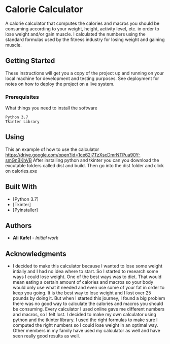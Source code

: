 # Calorie Calculator

A calorie calculator that computes the calories and macros you should be consuming according to your weight, height, activity level, etc. in order to lose weight and/or gain muscle. I calculated the numbers using the standard formulas used by the fitness industry for losing weight and gaining muscle.

## Getting Started

These instructions will get you a copy of the project up and running on your local machine for development and testing purposes. See deployment for notes on how to deploy the project on a live system.

### Prerequisites

What things you need to install the software

```
Python 3.7
Tkinter Library
```

## Using
This an example of how to use the calculator
https://drive.google.com/open?id=1ce62j7TzXscDmrNTPua90Y-smGnBKhVB
After installing python and tkinter you can you download the excutable folders called dist and build. Then go into the dist folder and click on calories.exe
## Built With

* [Python 3.7]
* [Tkinter]
* [Pyinstaller]

## Authors

* **Ali Kafel** - *Initial work*

## Acknowledgments

* I decided to make this calculator because I wanted to lose some weight intially and I had no idea where to start. So I started to research some ways I could lose weight. One of the best ways was to diet. That would mean eating a certain amount of calories and macros so your body would only use what it needed and even use some of your fat in order to keep you going. It is the best way to lose weight and I lost over 25 pounds by doing it. But when I started this journey, I found a big problem there was no good way to calculate the calories and macros you should be consuming. Every calculator I used online gave me different numbers and macros, so I felt lost. I decided to make my own calculator using python and the tkinter library. I used the right formulas to make sure I computed the right numbers so I could lose weight in an optimal way. Other members in my family have used my calculator as well and have seen really good results as well.
